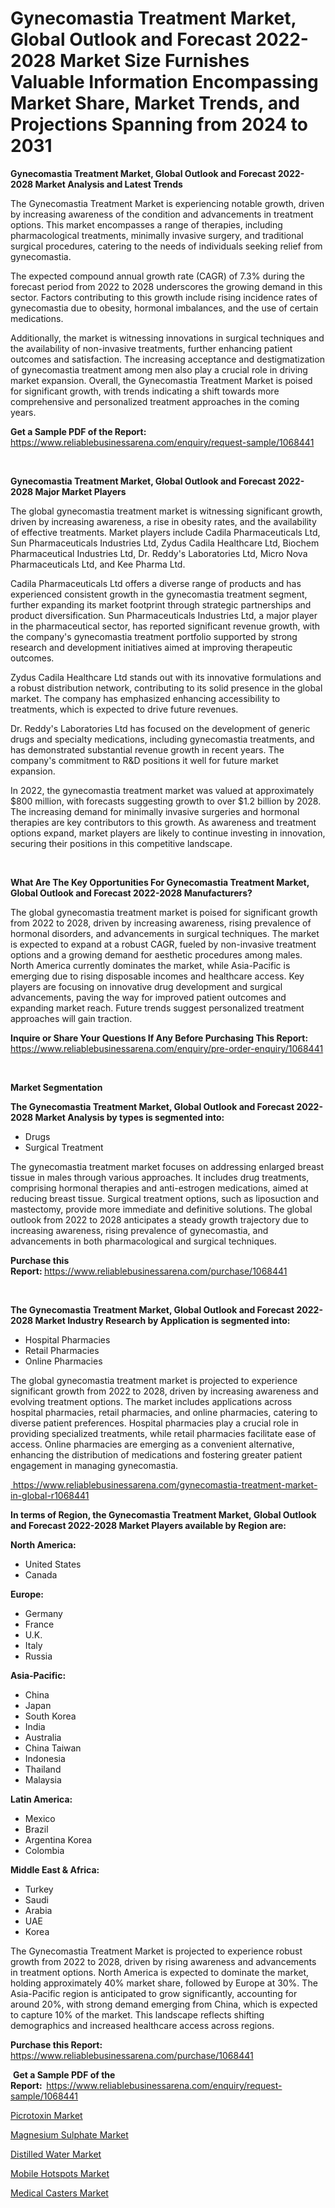 <p><h1>Gynecomastia Treatment Market, Global Outlook and Forecast 2022-2028 Market Size Furnishes Valuable Information Encompassing Market Share, Market Trends, and Projections Spanning from 2024 to 2031</h1></p><p><strong>Gynecomastia Treatment Market, Global Outlook and Forecast 2022-2028 Market Analysis and Latest Trends</strong></p>
<p><p>The Gynecomastia Treatment Market is experiencing notable growth, driven by increasing awareness of the condition and advancements in treatment options. This market encompasses a range of therapies, including pharmacological treatments, minimally invasive surgery, and traditional surgical procedures, catering to the needs of individuals seeking relief from gynecomastia. </p><p>The expected compound annual growth rate (CAGR) of 7.3% during the forecast period from 2022 to 2028 underscores the growing demand in this sector. Factors contributing to this growth include rising incidence rates of gynecomastia due to obesity, hormonal imbalances, and the use of certain medications. </p><p>Additionally, the market is witnessing innovations in surgical techniques and the availability of non-invasive treatments, further enhancing patient outcomes and satisfaction. The increasing acceptance and destigmatization of gynecomastia treatment among men also play a crucial role in driving market expansion. Overall, the Gynecomastia Treatment Market is poised for significant growth, with trends indicating a shift towards more comprehensive and personalized treatment approaches in the coming years.</p></p>
<p><strong>Get a Sample PDF of the Report:&nbsp;</strong> <a href="https://www.reliablebusinessarena.com/enquiry/request-sample/1068441">https://www.reliablebusinessarena.com/enquiry/request-sample/1068441</a></p>
<p>&nbsp;</p>
<p><strong>Gynecomastia Treatment Market, Global Outlook and Forecast 2022-2028 Major Market Players</strong></p>
<p><p>The global gynecomastia treatment market is witnessing significant growth, driven by increasing awareness, a rise in obesity rates, and the availability of effective treatments. Market players include Cadila Pharmaceuticals Ltd, Sun Pharmaceuticals Industries Ltd, Zydus Cadila Healthcare Ltd, Biochem Pharmaceutical Industries Ltd, Dr. Reddy's Laboratories Ltd, Micro Nova Pharmaceuticals Ltd, and Kee Pharma Ltd.</p><p>Cadila Pharmaceuticals Ltd offers a diverse range of products and has experienced consistent growth in the gynecomastia treatment segment, further expanding its market footprint through strategic partnerships and product diversification. Sun Pharmaceuticals Industries Ltd, a major player in the pharmaceutical sector, has reported significant revenue growth, with the company's gynecomastia treatment portfolio supported by strong research and development initiatives aimed at improving therapeutic outcomes.</p><p>Zydus Cadila Healthcare Ltd stands out with its innovative formulations and a robust distribution network, contributing to its solid presence in the global market. The company has emphasized enhancing accessibility to treatments, which is expected to drive future revenues.</p><p>Dr. Reddy's Laboratories Ltd has focused on the development of generic drugs and specialty medications, including gynecomastia treatments, and has demonstrated substantial revenue growth in recent years. The company's commitment to R&D positions it well for future market expansion.</p><p>In 2022, the gynecomastia treatment market was valued at approximately $800 million, with forecasts suggesting growth to over $1.2 billion by 2028. The increasing demand for minimally invasive surgeries and hormonal therapies are key contributors to this growth. As awareness and treatment options expand, market players are likely to continue investing in innovation, securing their positions in this competitive landscape.</p></p>
<p>&nbsp;</p>
<p><strong>What Are The Key Opportunities For Gynecomastia Treatment Market, Global Outlook and Forecast 2022-2028 Manufacturers?</strong></p>
<p><p>The global gynecomastia treatment market is poised for significant growth from 2022 to 2028, driven by increasing awareness, rising prevalence of hormonal disorders, and advancements in surgical techniques. The market is expected to expand at a robust CAGR, fueled by non-invasive treatment options and a growing demand for aesthetic procedures among males. North America currently dominates the market, while Asia-Pacific is emerging due to rising disposable incomes and healthcare access. Key players are focusing on innovative drug development and surgical advancements, paving the way for improved patient outcomes and expanding market reach. Future trends suggest personalized treatment approaches will gain traction.</p></p>
<p><strong>Inquire or Share Your Questions If Any Before Purchasing This Report:</strong> <a href="https://www.reliablebusinessarena.com/enquiry/pre-order-enquiry/1068441">https://www.reliablebusinessarena.com/enquiry/pre-order-enquiry/1068441</a></p>
<p>&nbsp;</p>
<p><strong>Market Segmentation</strong></p>
<p><strong>The Gynecomastia Treatment Market, Global Outlook and Forecast 2022-2028 Market Analysis by types is segmented into:</strong></p>
<p><ul><li>Drugs</li><li>Surgical Treatment</li></ul></p>
<p><p>The gynecomastia treatment market focuses on addressing enlarged breast tissue in males through various approaches. It includes drug treatments, comprising hormonal therapies and anti-estrogen medications, aimed at reducing breast tissue. Surgical treatment options, such as liposuction and mastectomy, provide more immediate and definitive solutions. The global outlook from 2022 to 2028 anticipates a steady growth trajectory due to increasing awareness, rising prevalence of gynecomastia, and advancements in both pharmacological and surgical techniques.</p></p>
<p><strong>Purchase this Report:&nbsp;</strong><a href="https://www.reliablebusinessarena.com/purchase/1068441">https://www.reliablebusinessarena.com/purchase/1068441</a></p>
<p>&nbsp;</p>
<p><strong>The Gynecomastia Treatment Market, Global Outlook and Forecast 2022-2028 Market Industry Research by Application is segmented into:</strong></p>
<p><ul><li>Hospital Pharmacies</li><li>Retail Pharmacies</li><li>Online Pharmacies</li></ul></p>
<p><p>The global gynecomastia treatment market is projected to experience significant growth from 2022 to 2028, driven by increasing awareness and evolving treatment options. The market includes applications across hospital pharmacies, retail pharmacies, and online pharmacies, catering to diverse patient preferences. Hospital pharmacies play a crucial role in providing specialized treatments, while retail pharmacies facilitate ease of access. Online pharmacies are emerging as a convenient alternative, enhancing the distribution of medications and fostering greater patient engagement in managing gynecomastia.</p></p>
<p><a href="https://www.reliablebusinessarena.com/gynecomastia-treatment-market-in-global-r1068441">&nbsp;https://www.reliablebusinessarena.com/gynecomastia-treatment-market-in-global-r1068441</a></p>
<p><strong>In terms of Region, the Gynecomastia Treatment Market, Global Outlook and Forecast 2022-2028 Market Players available by Region are:</strong></p>
<p>
    <p> <strong> North America: </strong>
        <ul>
            <li>United States</li>
            <li>Canada</li>
        </ul>
        </p> 
    <p> <strong> Europe: </strong>
        <ul>
            <li>Germany</li>
            <li>France</li>
            <li>U.K.</li>
            <li>Italy</li>
            <li>Russia</li>
        </ul>
        </p> 
    <p> <strong> Asia-Pacific: </strong>
        <ul>
            <li>China</li>
            <li>Japan</li>
            <li>South Korea</li>
            <li>India</li>
            <li>Australia</li>
            <li>China Taiwan</li>
            <li>Indonesia</li>
            <li>Thailand</li>
            <li>Malaysia</li>
        </ul>
        </p> 
    <p> <strong> Latin America: </strong>
        <ul>
            <li>Mexico</li>
            <li>Brazil</li>
            <li>Argentina Korea</li>
            <li>Colombia</li>
        </ul>
        </p> 
    <p> <strong> Middle East & Africa: </strong>
        <ul>
            <li>Turkey</li>
            <li>Saudi</li>
            <li>Arabia</li>
            <li>UAE</li>
            <li>Korea</li>
        </ul>
    </p>
    </p>
<p><p>The Gynecomastia Treatment Market is projected to experience robust growth from 2022 to 2028, driven by rising awareness and advancements in treatment options. North America is expected to dominate the market, holding approximately 40% market share, followed by Europe at 30%. The Asia-Pacific region is anticipated to grow significantly, accounting for around 20%, with strong demand emerging from China, which is expected to capture 10% of the market. This landscape reflects shifting demographics and increased healthcare access across regions.</p></p>
<p><strong>Purchase this Report: </strong><a href="https://www.reliablebusinessarena.com/purchase/1068441">https://www.reliablebusinessarena.com/purchase/1068441</a></p>
<p>&nbsp;<strong>Get a Sample PDF of the Report:&nbsp;&nbsp;</strong><a href="https://www.reliablebusinessarena.com/enquiry/request-sample/1068441">https://www.reliablebusinessarena.com/enquiry/request-sample/1068441</a></p>
<p><strong></strong></p>
<p><p><a href="https://issuu.com/reportprime-2/docs/picrotoxin-market-size-2030.pptx_4ad43a0f513697">Picrotoxin Market</a></p><p><a href="https://medium.com/@reportprime01/the-magnesium-sulphate-market-prioritizes-cost-control-and-efficiency-enhancement-57cbdb8b608e">Magnesium Sulphate Market</a></p><p><a href="https://www.linkedin.com/pulse/distilled-water-market-trends-detailed-study-its-segmentation-ykx8e?trackingId=X5IeEDpVTL2CkLzSMuEGOQ%3D%3D">Distilled Water Market</a></p><p><a href="https://www.linkedin.com/pulse/how-mobile-hotspots-market-changing-from-2024-2031-market-metro-v1z6e?trackingId=ABFJdI0%2BQ7W5%2FvpGCWwEKg%3D%3D">Mobile Hotspots Market</a></p><p><a href="https://medium.com/@carolynwatkins697/the-medical-casters-market-research-report-provides-an-in-depth-and-up-to-date-analysis-of-the-9190065a3328">Medical Casters Market</a></p></p>